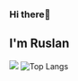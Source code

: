 ### Hi there👋
## I'm Ruslan

![](https://komarev.com/ghpvc/?username=ruslanguliyev)
![Top Langs](https://github-readme-stats.vercel.app/api/top-langs/?username=ruslanguliyev&layout=compact)
